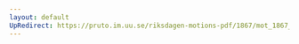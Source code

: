 ```yaml
---
layout: default
UpRedirect: https://pruto.im.uu.se/riksdagen-motions-pdf/1867/mot_1867__fk__65/mot_1867__fk__65-002.pdf
---
```

